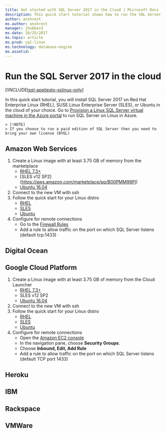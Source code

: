 ```yaml
---
title: Get started with SQL Server 2017 in the Cloud | Microsoft Docs
description: This quick start tutorial shows how to run the SQL Server 2017 on Linux in the cloud of your choice.
author: anshrest
ms.author: anshrest
manager: jhubbard
ms.date: 10/25/2017
ms.topic: article
ms.prod: sql-linux
ms.technology: database-engine
ms.assetid:
---
```

# Run the SQL Server 2017 in the cloud

[!INCLUDE[tsql-appliesto-sslinux-only](../includes/tsql-appliesto-sslinux-only.md)]

In this quick start tutorial, you will install SQL Server 2017 on Red Hat Enterprise Linux (RHEL), SUSE Linux Enterprise Server (SLES), or Ubuntu in the cloud of your choice. Go to [Provision a Linux SQL Server virtual machine in the Azure portal](https://docs.microsoft.com/en-us/azure/virtual-machines/linux/sql/provision-sql-server-linux-virtual-machine?toc=%2fsql%2flinux%2ftoc.json) to run SQL Server on Linux in Azure.

    > [!NOTE]
    > If you choose to run a paid edition of SQL Server then you need to bring your own license (BYOL)

## Amazon Web Services
1.	Create a Linux image with at least 3.75 GB of memory from the marketplace 
    * [RHEL 7.3+](https://aws.amazon.com/marketplace/pp/B00KWBZVK6)
    * [SLES v12 SP2] (https://aws.amazon.com/marketplace/pp/B00PMM99PI)
    * [Ubuntu 16.04](https://aws.amazon.com/marketplace/pp/B01JBL2M0O)
1.	Connect to the new VM with ssh
1.	Follow the quick start for your Linux distro 
    * [RHEL](quickstart-install-connect-rhel.md)
    * [SLES](quickstart-install-connect-suse.md)
    * [Ubuntu](quickstart-install-connect-ubuntu.md)
1.	Configure for remote connections 
    * Go to the [Firewall Rules](https://console.cloud.google.com/networking/firewalls)
    * Add a rule to allow traffic on the port on which SQL Server listens (default tcp:1433)
    
## Digital Ocean
## Google Cloud Platform
1.	Create a Linux image with at least 3.75 GB of memory from the Cloud Launcher 
    * [RHEL 7.3+](https://console.cloud.google.com/launcher/details/rhel-cloud/rhel-7)
    * SLES v12 SP2
    * [Ubuntu 16.04](https://console.cloud.google.com/launcher/details/ubuntu-os-cloud/ubuntu-xenial)
1.	Connect to the new VM with ssh
1.	Follow the quick start for your Linux distro 
    * [RHEL](quickstart-install-connect-rhel.md)
    * [SLES](quickstart-install-connect-suse.md)
    * [Ubuntu](quickstart-install-connect-ubuntu.md)
1.	Configure for remote connections 
    * Open the [Amazon EC2 console]( https://console.aws.amazon.com/ec2/)
    * In the navigation pane, choose **Security Groups**. 
    * Choose **Inbound, Edit, Add Rule**
    * Add a rule to allow traffic on the port on which SQL Server listens (default TCP port 1433)

## Heroku
## IBM
## Rackspace
## VMWare

